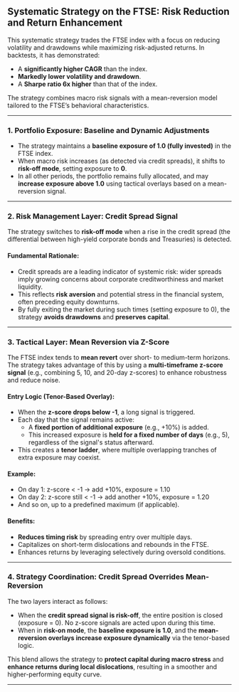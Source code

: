 ## Systematic Strategy on the FTSE: Risk Reduction and Return Enhancement

This systematic strategy trades the FTSE index with a focus on reducing volatility and drawdowns while maximizing risk-adjusted returns. In backtests, it has demonstrated:

- A **significantly higher CAGR** than the index.
- **Markedly lower volatility and drawdown**.
- A **Sharpe ratio 6x higher** than that of the index.

The strategy combines macro risk signals with a mean-reversion model tailored to the FTSE’s behavioral characteristics.

---

### 1. Portfolio Exposure: Baseline and Dynamic Adjustments

- The strategy maintains a **baseline exposure of 1.0 (fully invested)** in the FTSE index.
- When macro risk increases (as detected via credit spreads), it shifts to **risk-off mode**, setting exposure to **0**.
- In all other periods, the portfolio remains fully allocated, and may **increase exposure above 1.0** using tactical overlays based on a mean-reversion signal.

---

### 2. Risk Management Layer: Credit Spread Signal

The strategy switches to **risk-off mode** when a rise in the credit spread (the differential between high-yield corporate bonds and Treasuries) is detected.

#### Fundamental Rationale:

- Credit spreads are a leading indicator of systemic risk: wider spreads imply growing concerns about corporate creditworthiness and market liquidity.
- This reflects **risk aversion** and potential stress in the financial system, often preceding equity downturns.
- By fully exiting the market during such times (setting exposure to 0), the strategy **avoids drawdowns** and **preserves capital**.

---

### 3. Tactical Layer: Mean Reversion via Z-Score

The FTSE index tends to **mean revert** over short- to medium-term horizons. The strategy takes advantage of this by using a **multi-timeframe z-score signal** (e.g., combining 5, 10, and 20-day z-scores) to enhance robustness and reduce noise.

#### Entry Logic (Tenor-Based Overlay):

- When the **z-score drops below -1**, a long signal is triggered.
- Each day that the signal remains active:
  - A **fixed portion of additional exposure** (e.g., +10%) is added.
  - This increased exposure is **held for a fixed number of days** (e.g., 5), regardless of the signal's status afterward.
- This creates a **tenor ladder**, where multiple overlapping tranches of extra exposure may coexist.

#### Example:

- On day 1: z-score < -1 → add +10%, exposure = 1.10  
- On day 2: z-score still < -1 → add another +10%, exposure = 1.20  
- And so on, up to a predefined maximum (if applicable).

#### Benefits:

- **Reduces timing risk** by spreading entry over multiple days.
- Capitalizes on short-term dislocations and rebounds in the FTSE.
- Enhances returns by leveraging selectively during oversold conditions.

---

### 4. Strategy Coordination: Credit Spread Overrides Mean-Reversion

The two layers interact as follows:

- When the **credit spread signal is risk-off**, the entire position is closed (exposure = 0). No z-score signals are acted upon during this time.
- When in **risk-on mode**, the **baseline exposure is 1.0**, and the **mean-reversion overlays increase exposure dynamically** via the tenor-based logic.

This blend allows the strategy to **protect capital during macro stress** and **enhance returns during local dislocations**, resulting in a smoother and higher-performing equity curve.

---
